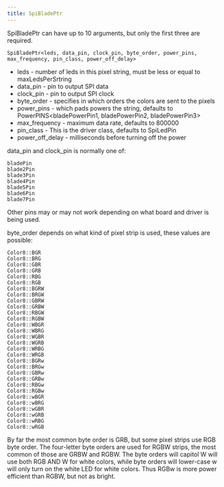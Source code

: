 ```yaml
---
title: SpiBladePtr
---
```

SpiBladePtr can have up to 10 arguments, but only the first three are required.

    SpiBladePtr<leds, data_pin, clock_pin, byte_order, power_pins, max_frequency, pin_class, power_off_delay>

* leds - number of leds in this pixel string, must be less or equal to maxLedsPerSrtring
* data_pin - pin to output SPI data
* clock_pin - pin to output SPI clock
* byte_order - specifies in which orders the colors are sent to the pixels
* power_pins - which pads powers the string, defaults to PowerPINS<bladePowerPin1, bladePowerPin2, bladePowerPin3>
* max_frequency - maximum data rate, defaults to 800000
* pin_class - This is the driver class, defaults to SpiLedPin
* power_off_delay - milliseconds before turning off the power

data_pin and clock_pin is normally one of:

    bladePin
    blade2Pin
    blade3Pin
    blade4Pin
    blade5Pin
    blade6Pin
    blade7Pin

Other pins may or may not work depending on what board and driver is being used.

byte_order depends on what kind of pixel strip is used, these values are possible:
    
    Color8::BGR
    Color8::BRG
    Color8::GBR
    Color8::GRB
    Color8::RBG
    Color8::RGB
    Color8::BGRW
    Color8::BRGW
    Color8::GBRW
    Color8::GRBW
    Color8::RBGW
    Color8::RGBW
    Color8::WBGR
    Color8::WBRG
    Color8::WGBR
    Color8::WGRB
    Color8::WRBG
    Color8::WRGB
    Color8::BGRw
    Color8::BRGw
    Color8::GBRw
    Color8::GRBw
    Color8::RBGw
    Color8::RGBw
    Color8::wBGR
    Color8::wBRG
    Color8::wGBR
    Color8::wGRB
    Color8::wRBG
    Color8::wRGB

By far the most common byte order is GRB, but some pixel strips use RGB byte order. The four-letter byte orders are used for RGBW strips, the most common of those are GRBW and RGBW. The byte orders will capitol W will use both RGB AND W for white colors, while byte orders will lower-case w will only turn on the white LED for white colors. Thus RGBw is more power efficient than RGBW, but not as bright.
